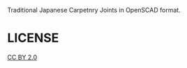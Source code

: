 Traditional Japanese Carpetnry Joints in OpenSCAD format.

# LICENSE 

[CC BY 2.0](https://creativecommons.org/licenses/by/2.0/)
